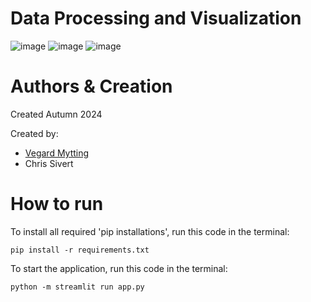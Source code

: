 # Data Processing and Visualization
![image](https://github.com/user-attachments/assets/9016b869-1055-417f-9faf-ce8f19d837b0)
![image](https://github.com/user-attachments/assets/d4883eb1-d638-4cf1-a12c-a06be01f1a11)
![image](https://github.com/user-attachments/assets/60ac5ed6-dfe4-4dd6-b576-c0066e1fbcd3)



# Authors & Creation
Created Autumn 2024

Created by:
- [Vegard Mytting](https://github.com/VegardMytting)
- Chris Sivert


# How to run

To install all required 'pip installations', run this code in the terminal:

    pip install -r requirements.txt

To start the application, run this code in the terminal:

    python -m streamlit run app.py
